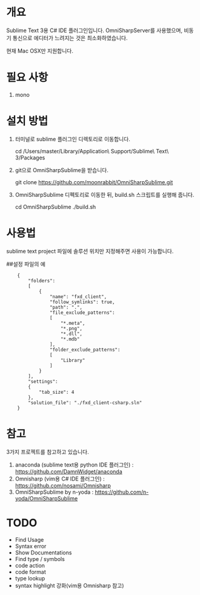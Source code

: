 # 개요
Sublime Text 3용 C# IDE 플러그인입니다. OmniSharpServer를 사용했으며, 비동기 통신으로
에디터가 느려지는 것은 최소화하였습니다.

현재 Mac OSX만 지원합니다.

# 필요 사항
1. mono

# 설치 방법
1. 터미널로 sublime 플러그인 디렉토리로 이동합니다.

    cd /Users/master/Library/Application\ Support/Sublime\ Text\ 3/Packages

2. git으로 OmniSharpSublime을 받습니다.

    git clone https://github.com/moonrabbit/OmniSharpSublime.git

3. OmniSharpSublime 디펙토리로 이동한 뒤, build.sh 스크립트를 실행해 줍니다.

    cd OmniSharpSublime
    ./build.sh

# 사용법
sublime text project 파일에 솔루션 위치만 지정해주면 사용이 가능합니다.

##설정 파일의 예

        {
            "folders":
            [
                {
                    "name": "fxd_client",
                    "follow_symlinks": true,
                    "path": ".",
                    "file_exclude_patterns":
                    [
                        "*.meta",
                        "*.png",
                        "*.dll",
                        "*.mdb"
                    ],
                    "folder_exclude_patterns":
                    [
                        "Library"
                    ]
                }
            ],
            "settings":
            {
                "tab_size": 4
            },
            "solution_file": "./fxd_client-csharp.sln"
        }


# 참고

3가지 프로젝트를 참고하고 있습니다.

1. anaconda (sublime text용 python IDE 플러그인) :
https://github.com/DamnWidget/anaconda
2. Omnisharp (vim용 C# IDE 플러그인) :
https://github.com/nosami/Omnisharp
3. OmniSharpSublime by n-yoda :
https://github.com/n-yoda/OmniSharpSublime

# TODO
* Find Usage
* Syntax error
* Show Documentations
* Find type / symbols
* code action
* code format
* type lookup
* syntax highlight 강화(vim용 Omnisharp 참고)